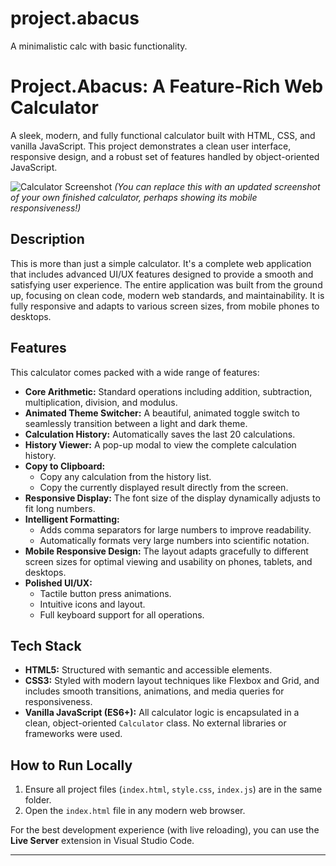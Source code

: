 # project.abacus

A minimalistic calc with basic functionality.


# Project.Abacus: A Feature-Rich Web Calculator

A sleek, modern, and fully functional calculator built with HTML, CSS, and vanilla JavaScript. This project demonstrates a clean user interface, responsive design, and a robust set of features handled by object-oriented JavaScript.

![Calculator Screenshot](https://i.imgur.com/g8uXyG8.png) 
*(You can replace this with an updated screenshot of your own finished calculator, perhaps showing its mobile responsiveness!)*

## Description

This is more than just a simple calculator. It's a complete web application that includes advanced UI/UX features designed to provide a smooth and satisfying user experience. The entire application was built from the ground up, focusing on clean code, modern web standards, and maintainability. It is fully responsive and adapts to various screen sizes, from mobile phones to desktops.

## Features

This calculator comes packed with a wide range of features:

* **Core Arithmetic:** Standard operations including addition, subtraction, multiplication, division, and modulus.
* **Animated Theme Switcher:** A beautiful, animated toggle switch to seamlessly transition between a light and dark theme.
* **Calculation History:** Automatically saves the last 20 calculations.
* **History Viewer:** A pop-up modal to view the complete calculation history.
* **Copy to Clipboard:**
    * Copy any calculation from the history list.
    * Copy the currently displayed result directly from the screen.
* **Responsive Display:** The font size of the display dynamically adjusts to fit long numbers.
* **Intelligent Formatting:**
    * Adds comma separators for large numbers to improve readability.
    * Automatically formats very large numbers into scientific notation.
* **Mobile Responsive Design:** The layout adapts gracefully to different screen sizes for optimal viewing and usability on phones, tablets, and desktops.
* **Polished UI/UX:**
    * Tactile button press animations.
    * Intuitive icons and layout.
    * Full keyboard support for all operations.

## Tech Stack

* **HTML5:** Structured with semantic and accessible elements.
* **CSS3:** Styled with modern layout techniques like Flexbox and Grid, and includes smooth transitions, animations, and media queries for responsiveness.
* **Vanilla JavaScript (ES6+):** All calculator logic is encapsulated in a clean, object-oriented `Calculator` class. No external libraries or frameworks were used.

## How to Run Locally

1.  Ensure all project files (`index.html`, `style.css`, `index.js`) are in the same folder.
2.  Open the `index.html` file in any modern web browser.

For the best development experience (with live reloading), you can use the **Live Server** extension in Visual Studio Code.

---